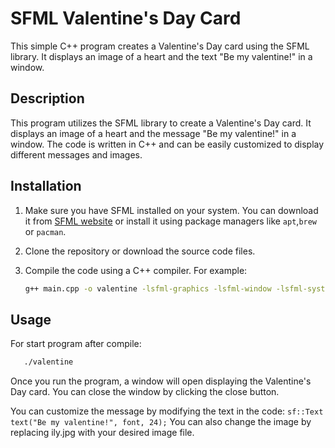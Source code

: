 # SFML Valentine's Day Card

This simple C++ program creates a Valentine's Day card using the SFML library. It displays an image of a heart and the text "Be my valentine!" in a window.

## Description

This program utilizes the SFML library to create a Valentine's Day card. It displays an image of a heart and the message "Be my valentine!" in a window. The code is written in C++ and can be easily customized to display different messages and images.

## Installation

1. Make sure you have SFML installed on your system. You can download it from [SFML website](https://www.sfml-dev.org/download.php) or install it using package managers like `apt`,`brew` or `pacman`.

2. Clone the repository or download the source code files.

3. Compile the code using a C++ compiler. For example:

   ```bash
   g++ main.cpp -o valentine -lsfml-graphics -lsfml-window -lsfml-system
## Usage
For start program after compile:
```bash
   ./valentine
```
Once you run the program, a window will open displaying the Valentine's Day card. You can close the window by clicking the close button.

You can customize the message by modifying the text in the code:
`sf::Text text("Be my valentine!", font, 24);`
You can also change the image by replacing ily.jpg with your desired image file.
